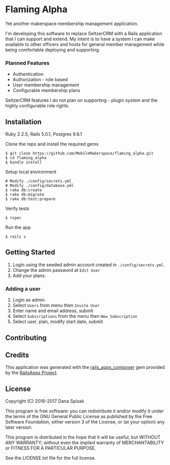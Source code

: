 Flaming Alpha
================

Yet another makerspace membership management application.

I'm developing this software to replace SeltzerCRM with a Rails application that I can support and extend. My intent is to have a system I can make available to other officers and hosts for general member management while being comfortable deploying and supporting.

### Planned Features
* Authentication
* Authorization - role based
* User membership management
* Configurable membership plans

SeltzerCRM features I do not plan on supporting - plugin system and the highly configurable role rights.

## Installation
Ruby 2.2.5,
Rails 5.0.1,
Postgres 9.6.1

Clone the repo and install the required gems

    $ git clone https://github.com/MobileMakerspace/flaming_alpha.git
    $ cd flaming_alpha
    $ bundle install

Setup local environment

    # Modify ./config/secrets.yml
    # Modify ./config/database.yml
    $ rake db:create
    $ rake db:migrate
    $ rake db:test:prepare

Verify tests

    $ rspec

Run the app

    $ rails s

## Getting Started
1. Login using the seeded admin account created in `./config/secrets.yml`.
1. Change the admin password at `Edit User`
1. Add your plans.

### Adding a user
1. Login as admin
1. Select `Users` from menu then `Invite User`
1. Enter name and email address, submit
1. Select `Subscriptions` from the menu then `New Subscription`
1. Select user, plan, modify start date, submit

## Contributing


## Credits
This application was generated with the [rails_apps_composer](https://github.com/RailsApps/rails_apps_composer) gem
provided by the [RailsApps Project](http://railsapps.github.io/).

## License
Copyright (C) 2016-2017 Dana Spisak

This program is free software: you can redistribute it and/or modify it under the terms of the GNU General Public License as published by the Free Software Foundation, either version 3 of the License, or (at your option) any later version.

This program is distributed in the hope that it will be useful, but WITHOUT ANY WARRANTY; without even the implied warranty of MERCHANTABILITY or FITNESS FOR A PARTICULAR PURPOSE.

See the LICENSE.txt file for the full license.

